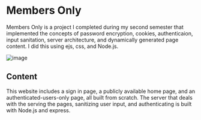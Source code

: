 # Members Only
Members Only is a project I completed during my second semester that implemented the concepts of password encryption, cookies, authenticaion, input sanitation, server architecture, and dynamically generated page content. I did this using ejs, css, and Node.js.

![image](https://github.com/user-attachments/assets/be16d73d-a57c-4aed-9694-f3c8d968ff9d)

## Content
This website includes a sign in page, a publicly available home page, and an authenticated-users-only page, all built from scratch. The server that deals with the serving the pages, sanitizing user input, and authenticating is built with Node.js and express.
